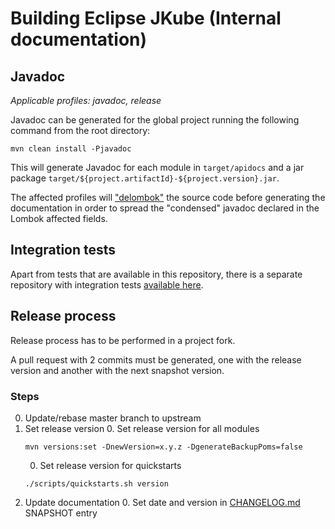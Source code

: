 # Building Eclipse JKube (Internal documentation)

## Javadoc
_Applicable profiles: javadoc, release_


Javadoc can be generated for the global project running the following command from the root directory:
```shell script
mvn clean install -Pjavadoc
```

This will generate Javadoc for each module in `target/apidocs` and a jar package
`target/${project.artifactId}-${project.version}.jar`.

The affected profiles will ["delombok"](http://anthonywhitford.com/lombok.maven/lombok-maven-plugin/)
the source code before generating the documentation in order to spread the 
"condensed" javadoc declared in the Lombok affected fields.

## Integration tests
Apart from tests that are available in this repository, there is a separate repository with integration tests [available here](https://github.com/eclipse-jkube/jkube-integration-tests).

## Release process
Release process has to be performed in a project fork.

A pull request with 2 commits must be generated, one with the release version and
another with the next snapshot version.

### Steps
0. Update/rebase master branch to upstream
0. Set release version
   0. Set release version for all modules
   ```shell script
   mvn versions:set -DnewVersion=x.y.z -DgenerateBackupPoms=false
   ```
   0. Set release version for quickstarts
   ```shell script
   ./scripts/quickstarts.sh version
   ```
0. Update documentation
   0. Set date and version in [CHANGELOG.md](./CHANGELOG.md) SNAPSHOT entry
